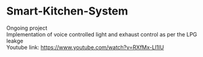 # Smart-Kitchen-System
Ongoing project
<br>
Implementation of voice controlled light and exhaust control as per the LPG leakge
<br>
Youtube link: https://www.youtube.com/watch?v=RXfMx-Ll1lU
